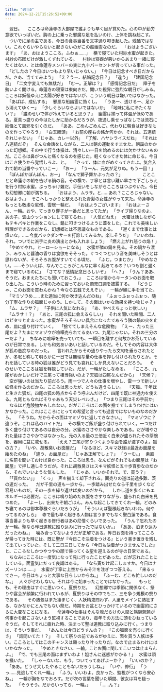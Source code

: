 ```yaml
---
title: "適当5"
date: 2024-12-21T15:26:52+09:00
---
```

　翌日。
　こころは命蓮寺の大部屋で誰よりも早く目が覚めた。心の中が勤労意欲でいっぱいだ。胸の上に乗った邪魔な足を払いのけ、上体を跳ね起こす。
　ついでに足の主である、今日の食事当番を文字通り叩き起した。残酷ではない。これぐらいやらないと起きないのがこの船幽霊なのだ。
　｢おはようございます｣
　｢あ、おはようこころ。ふわぁ……｣
　横で寝ていた村紗水蜜が起きた。村紗の布団だけが激しくずれている。
　村紗は寝癖が悪いからあまり一緒に寝たくはない、とは命蓮寺メンバーの実に九十パーセントが言っている事だった。
　｢どしたの？今日はいつもより早いじゃない。｣
　｢今日は記念すべき日だからだ。さあ、当ててみよう｣
　｢え？うー、結婚記念日？｣
　｢違う｣
　｢建国記念日｣
　｢二文字変えても無駄だ｣
　｢むー。正解は？｣
　｢感情記念日だ｣
　障子を勢いよく開ける。命蓮寺の寝室は東向きだ。開いた視界に強烈な朝日がしみる。こころは妖怪ゆえに太陽が好きではないが、こういう朝日は嫌いではなかった。
　｢あばば、成仏する｣
　邪悪な船幽霊に効くし。
　｢うあー、透けるー、足から消えてゆくー｣
　｢少しぐらいならよいではないか｣
　｢地味に私に冷たくない？｣
　｢誰のせいで体が冷えていると思う？｣
　幽霊は揃って体温が低めである。夏真っ盛りの今はたしかに助かるだろうが、夜通し乗せっぱなしでは流石に妖怪とて風邪を引くのだ。
　｢ああ、ごめんごめんご。代わりに朝食は好きなものを作ってやろう｣
　｢白玉饅頭｣
　｢お前の座右の銘か何かか、それは。五連続それじゃない｣
　｢じゃあ、カレー以外｣
　｢了解、ハヤシライスだね｣
　｢それは八連続だぞ｣
　そんな会話をしながら、二人は朝の運動をすませた。朝靄のかかった幻想郷。その中で行う体操は、清々しい一日を始めるのには欠かせないものだ。こころは鼻がつんと痛くなるのを感じた。軽くなってきた体に命じる。今日はこき使うから覚悟しろよ、と。
　｢さって、体に血がめぐってきたよ。気合入れて朝の当番やっていこー｣
　｢おー｣
　｢うーん、元気が足りぬ。もう一回！｣
　｢ぽんぽかぽんぽん、おー｣
　｢なんで獅子舞かぶったの？｣
　
　
　
　ことことと命蓮寺の朝を告げる鍋の音。その横で、丁寧とは言い難い早さで下ごしらえを行う村紗水蜜。ぶっちゃけ雑だ。手伝いをしながらこころはつぶやいた。今日も幻想郷に朝が満ちる。
　｢おはよう、ムラサ。と……あれ？こころじゃない。おはよう。｣
　そこへしっかりと整えられた青髪の女性がやって来た。命蓮寺のもっとも敬虔な尼僧、雲居一輪だ。
　｢おはようございます｣
　｢おはよーさん、一輪。おや、てっきり響子が一番だと思ってたが｣
　｢ライブ帰りなのよ、あの子。雲山クッションにして寝てるわ。｣
　｢人気だねえ｣
　水蜜は話しながらもテキパキと作業をこなし、鍋に叩きつけるように蓋をした。これでも美味しい料理ができるのだから、幻想郷とは不思議なものである。
　｢遅くまで仕事とは偉いな。……今度バックダンサーを打診してみるか。楽しそうだ｣
　｢いいわね、それ。ついでに派手に炎の演出とかも入れましょう｣
　｢燃え上がれ怒りの焔！｣
　｢やめてやれ。ヒーローショーになる｣
　水蜜が隣の鍋を見る。その鍋から漂う、みりんと醤油の香りは食欲をそそった。ぐつぐつという音を美味しそうとは思わないが、そろそろお腹がすいてくる頃だ。
　｢ふむ。つまむか｣
　｢やめなさい。……そういえば、なんでこころがこんなに早く起きてるの？いつも割と遅くまで寝ているのに｣
　｢さてな？感情記念日らしいぞ｣
　｢へ？｣
　｢うん？ああ、そうだ。おまえたちにも聞いておこう。｣
　こころは懐からキータンのお面を取り出した。こういう時のために習っておいた商売口調を披露する。
　｢どうじゃ、このお面を買わんかね？今なら五銭でええぞい｣
　一輪が額に手を当てた。
　｢マミゾウめ……また適当に何か吹き込んだのね｣
　｢ふぉっふぉっふぉっ、随分丁寧な作りの狐面じゃのう。しかして、その面はいかな効果を持つ物じゃ？｣
　｢ム、ムラサ？｣
　｢子供に人気になれる｣
　｢あ、やべえちょっと欲しい｣
　｢ムラサ！？｣
　｢あと、三尾の狐に会えるらしい｣
　それを聞いた瞬間、二人はピタリと止まった。水蜜がそろそろいい具合になったであろう隣の鍋の火を止め、皿に盛り付けていく。
　｢捨ててしまえそんな危険物｣
　｢えー、たった三尾だよ？たまにマミゾウが喧嘩売られてるあいつ、九尾じゃない。それの三分の一だよ？｣
　ちなみに喧嘩を売っていても、一瞬目を離すと何故かお茶しているのが日常である。しかも和気あいあいと話しているのだ。そしてその内容は大体が狐の愚痴なのだった。
　言われたからその通りやったら文句を垂らされたとか、冬眠と称して明らかに一日では無理な量の仕事を押し付けられたりとか。それを話している時の狐は誰がどう見ても哀れにしか見えないことだろう。
　そのせいでこころは狐を軽視していた。だが、一輪がたしなめる。
　｢こころ、九尾がおかしいだけで三尾って相当強いのよ？天狐は四尾なんだから｣
　｢天候？｣
　空が強いのは当たり前だろう。雨一つで人々の仕事を増やし、雷一つで新しい妖怪を作るのだから。こころは思ったが、どうも違うらしい。
　｢天狐。千年ほど生きた狐だ。四尾の狐の時点からそう呼ぶんだけど、四尾で既に神通力を使える。九尾ともなればそりゃあもう天災レベルさ。｣
　｢つまり三尾はその手前か｣
　なるほど危険物かもしれない。だがこころはこの面を捨ててしまうわけにはいかなかった。これはこころにとっての希望と言っても過言ではないものなのだから。
　｢そうね。だからその面はマミゾウに返してきなさい。｣
　｢マミゾウに？違うぞ。これは私のバイトだ｣
　その横でご飯が盛り付けられていく。一つだけ多く盛り付けてあるのは自分の分。水蜜のささやかな楽しみである。だが増やされた量はささやかではなかった。元の入る量の三倍近く白米が盛られたその茶碗を、器用に盆に載せる。
　｢ええ？三尾が寄りつくような面を誰が渡すのよ。狐の方？｣
　｢いや、胡散臭いお面屋だ｣
　｢なるほど、スキマ妖怪は最近お面屋を始めたのね｣
　｢違う、お面屋だ｣
　｢じゃあ正解でしょ？｣
　｢うーむ。｣
　素直に名前を聞いておけば良かった。こころは思う。なんだがそれでもお面屋は『お面屋』で押し通しそうだが。それに胡散臭さはスキマ妖怪と五十歩百歩なのだから、それでいいような気もした。
　｢じゃあ、いいかそれで。で、買う？｣
　｢｢買わない｣｣
　｢くっ｣
　声を揃えて却下される。面売りの道は前途多難、茨の道だった。
　だが千里の道も一歩から。一歩踏み出せたなら千里を歩くなど容易いものだ。その一歩を繰り返せば良いのだから。
　しかし道を歩くにもエネルギーは必要だ。こころは鳴り始めたお腹をさすりながら、盛られた白米を見つめた。
　｢よーし、出来たぞ朝ごはん。みんな起こしてきてくれ一輪。どのみち寝てるのは御本尊様ぐらいだろうが｣
　｢そういえば聖様起きないわね。何やってるのかしら｣
　寺で最も早く起きる人物は言うまでもなく聖白蓮である。食事当番よりも早く起きる修行者はあの尼僧くらいであった。
　｢うん？忘れたのか一輪。聖なら昨日道教に殴り込みに行ったではないか。｣
　｢ああ、泊まり込みだったわね。｣
　噛み合ってないようだが正解である。昨日お面を持ってこころが帰ってきた時には、既に聖が『今日こそ決着をつける』という書き置きを残して出ていっていた。そして二日三日してから『今日も決着がつきませんでした』と、こころなしかつやつやの顔で帰ってくる聖を迎えるのが寺の日常である。
　ちなみにこころは一度気になって見に行ったことがあった。だが忘れたことにしている。面霊気にだって良識はある。
　｢なら寅だけ起こしますか。今日はナズーリンは……｣
　水蜜が丁寧に上空からみそ汁を注ぎつつ答える。
　｢来るってさー。今日はちょっと大事な日らしいからね。｣
　｢ふーむ、どこも忙しいのだな。｣
　人々がせわしない。それは今に始まったことではなかった。
　もっとも、その理由はすぐに思いつく。夏祭りだ。
　幻想郷では季節に関係なく、祭りや宴会が頻繁に行われているが、夏祭りはその中でも二、三を争う規模の祭りである。
　その熱気はまた凄まじく、人妖精鬼問わず、人里をメインに熱狂する、なかなかにとんでもない祭だ。時期をお盆とひっかけているので幽霊的にさらに大変なことになる。
　命蓮寺の仕事はそんな隙だらけの人間と魑魅魍魎が何事かを起こさないよう監視することであり、毎年その方法に頭をひねっているそうだ。そしてそれに疲れた時、決まって聖は道教に殴り込みに行く。つまりは、そういう事だ。
　｢あんたは今日どうすんの？｣
　｢この狐面を売りに行くさ｣
　｢話聞いてた！？｣
　そして祭りの前であるがゆえに、面を買う人妖は多い。こころとしてはこのチャンスは願ったり叶ったりだ。なので止まるわけにはいかなかった。
　｢やめときなさい、一輪。ことお面に関してこいつは止まらんよ。｣
　｢で、でも三尾の面はまずいわよ！姐さんに迷惑がかかる！｣
　水蜜は頭を掻いた。
　｢しゃーないな、もう。ついてってあげよーか？｣
　｢いいのか？｣
　｢ああ。どうせ大したやることもないだろうしね。｣
　｢いや、修行｣
　｢うっ……見逃してくれ一輪。｣
　｢ふう。いいわよ。良かった、監視がつくなら安心ね。｣
　一輪が胸をなでおろす。だが次の言葉を聞いた瞬間、彼女は耳を疑った。
　｢そうそう。だからいってら、一輪。｣
　
　｢……ん？｣
　
